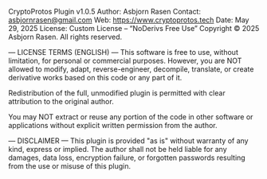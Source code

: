 CryptoProtos Plugin v1.0.5
Author: Asbjorn Rasen
Contact: asbjornrasen@gmail.com
Web: https://www.cryptoprotos.tech
Date: May 29, 2025
License: Custom License – “NoDerivs Free Use”
Copyright © 2025 Asbjorn Rasen. All rights reserved.

— LICENSE TERMS (ENGLISH) —
This software is free to use, without limitation, for personal or commercial purposes.
However, you are NOT allowed to modify, adapt, reverse-engineer, decompile, translate,
or create derivative works based on this code or any part of it.

Redistribution of the full, unmodified plugin is permitted with clear attribution
to the original author.

You may NOT extract or reuse any portion of the code in other software or applications
without explicit written permission from the author.

— DISCLAIMER —
This plugin is provided "as is" without warranty of any kind, express or implied.
The author shall not be held liable for any damages, data loss, encryption failure,
or forgotten passwords resulting from the use or misuse of this plugin.

